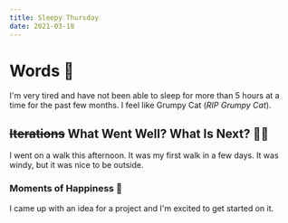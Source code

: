 ```yaml
---
title: Sleepy Thursday 
date: 2021-03-18
---
```

# Words 📄

I'm very tired and have not been able to sleep for more than 5 hours at a time for the past few months. I feel like Grumpy Cat (_RIP Grumpy Cat_). 

## ~~Iterations~~   What Went Well? What Is Next? 🦸‍♀️

I went on a walk this afternoon. It was my first walk in a few days. It was windy, but it was nice to be outside. 


### Moments of Happiness 🥰

I came up with an idea for a project and I'm excited to get started on it.